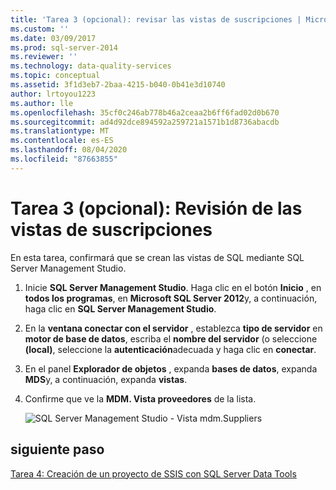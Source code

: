 ```yaml
---
title: 'Tarea 3 (opcional): revisar las vistas de suscripciones | Microsoft Docs'
ms.custom: ''
ms.date: 03/09/2017
ms.prod: sql-server-2014
ms.reviewer: ''
ms.technology: data-quality-services
ms.topic: conceptual
ms.assetid: 3f1d3eb7-2baa-4215-b040-0b41e3d10740
author: lrtoyou1223
ms.author: lle
ms.openlocfilehash: 35cf0c246ab778b46a2ceaa2b6ff6fad02d0b670
ms.sourcegitcommit: ad4d92dce894592a259721a1571b1d8736abacdb
ms.translationtype: MT
ms.contentlocale: es-ES
ms.lasthandoff: 08/04/2020
ms.locfileid: "87663855"
---
```

# <a name="task-3-optional-reviewing-the-subscription-views"></a>Tarea 3 (opcional): Revisión de las vistas de suscripciones
  En esta tarea, confirmará que se crean las vistas de SQL mediante SQL Server Management Studio.

1.  Inicie **SQL Server Management Studio**. Haga clic en el botón **Inicio** , en **todos los programas**, en **Microsoft SQL Server 2012**y, a continuación, haga clic en **SQL Server Management Studio**.

2.  En la **ventana conectar con el servidor** , establezca **tipo de servidor** en **motor de base de datos**, escriba el **nombre del servidor** (o seleccione **(local)**, seleccione la **autenticación**adecuada y haga clic en **conectar**.

3.  En el panel **Explorador de objetos** , expanda **bases de datos**, expanda **MDS**y, a continuación, expanda **vistas**.

4.  Confirme que ve la **MDM. Vista proveedores** de la lista.

     ![SQL Server Management Studio - Vista mdm.Suppliers](../../2014/tutorials/media/et-reviewingthesubscriptionviews.jpg "SQL Server Management Studio - Vista mdm.Suppliers")

## <a name="next-step"></a>siguiente paso
 [Tarea 4: Creación de un proyecto de SSIS con SQL Server Data Tools](../../2014/tutorials/task-4-creating-an-ssis-project-using-sql-server-data-tools.md)